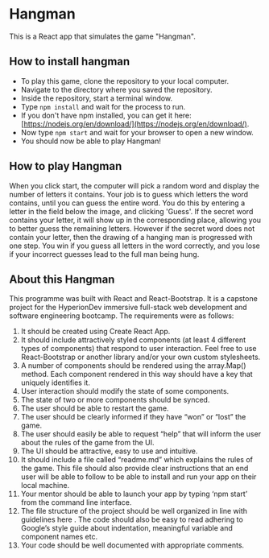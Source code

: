 # Hangman

This is a React app that simulates the game "Hangman".

## How to install hangman

- To play this game, clone the repository to your local computer.
- Navigate to the directory where you saved the repository.
- Inside the repository, start a terminal window.
- Type `npm install` and wait for the process to run.
- If you don't have npm installed, you can get it here: [https://nodejs.org/en/download/](https://nodejs.org/en/download/).
- Now type `npm start` and wait for your browser to open a new window.
- You should now be able to play Hangman!

## How to play Hangman

When you click start, the computer will pick a random word and display the number of letters it contains. Your job is to guess which letters the word contains, until you can guess the entire word. You do this by entering a letter in the field below the image, and clicking 'Guess'.
If the secret word contains your letter, it will show up in the corresponding place, allowing you to better guess the remaining letters. However if the secret word does not contain your letter, then the drawing of a hanging man is progressed with one step. You win if you guess all letters in the word correctly, and you lose if your incorrect guesses lead to the full man being hung.

## About this Hangman

This programme was built with React and React-Bootstrap. It is a capstone project for the HyperionDev immersive full-stack web development and software engineering bootcamp. The requirements were as follows:

1. It should be created using Create React App.
2. It should include attractively styled components (at least 4 different types of components) that respond to user interaction. Feel free to use React-Bootstrap or another library and/or your own custom stylesheets.
3. A number of components should be rendered using the array.Map() method. Each component rendered in this way should have a key that uniquely identifies it.
4. User interaction should modify the state of some components.
5. The state of two or more components should be synced.
6. The user should be able to restart the game.
7. The user should be clearly informed if they have “won” or “lost” the game.
8. The user should easily be able to request “help” that will inform the user about the rules of the game from the UI.
9. The UI should be attractive, easy to use and intuitive.
10. It should include a file called “readme.md” which explains the rules of the game. This file should also provide clear instructions that an end user will be
    able to follow to be able to install and run your app on their local machine.
11. Your mentor should be able to launch your app by typing ‘npm start’ from the command line interface.
12. The file structure of the project should be well organized in line with guidelines here . The code should also be easy to read adhering to Google’s style guide about indentation, meaningful variable and component names etc.
13. Your code should be well documented with appropriate comments.

